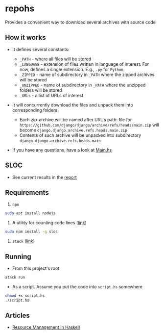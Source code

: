 # repohs

Provides a convenient way to download several archives with source code

## How it works
* It defines several constants: 
    * `_PATH` - where all files will be stored
    * `_LANGUAGE` - extension of files written in language of interest. For now, defines a single extension. E.g., `.py` for `Python`
    * `_ZIPPED` - name of subdirectory in `_PATH` where the zipped archives will be stored
    * `_UNZIPPED` - name of subdirectory in `_PATH` where the unzipped folders will be stored
    * `_URLs` - a list of URLs of interest

* It will concurrently download the files and unpack them into corresponding folders
    * Each zip-archive will be named after URL's path: file for `https://github.com/django/django/archive/refs/heads/main.zip` will become `django.django.archive.refs.heads.main.zip`
    * Contents of such archive will be unpacked into subdirectory `django.django.archive.refs.heads.main`

* If you have any questions, have a look at [Main.hs](./app/Main.hs)

## SLOC
* See current results in the [report](./report)

## Requirements
1. `npm`
```sh
sudo apt install nodejs
```
1. A utility for counting code lines ([link](https://github.com/flosse/sloc))
```sh
sudo npm install -g sloc
```
1. `stack` ([link](https://docs.haskellstack.org/en/stable/install_and_upgrade/))

## Running
* From this project's root
```sh
stack run
```
* As a script. Assume you put the code into `script.hs` somewhere
```sh
chmod +x script.hs
./script.hs
```

## Articles
* [Resource Management in Haskell](https://aherrmann.github.io/programming/2016/01/04/resource-management-in-haskell/index.html)